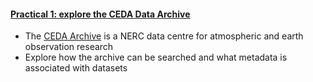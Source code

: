 #### [Practical 1: explore the CEDA Data Archive](https://leeds365.sharepoint.com/:w:/r/sites/22233SOEE5915MScientificQua_7ae3b7a3-e5c6-11ec-84ea-33d5211a88f2/Shared%20Documents/x12%20Data%20archiving/Practical%201%20%E2%80%93%20CEDA%20data%20archive.docx?d=wbe51dd32b7a44adb83ee8d72e81940f6&csf=1&web=1&e=Hxwtf4)

- The [CEDA Archive](https://catalogue.ceda.ac.uk/) is a NERC data centre for atmospheric and earth observation research
- Explore how the archive can be searched and what metadata is associated with datasets
